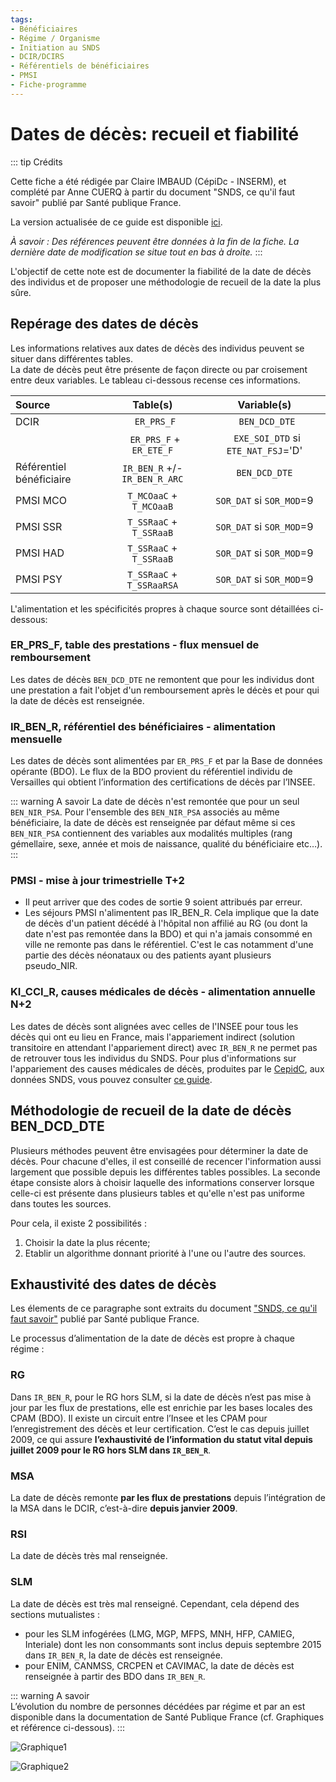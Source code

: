 ```yaml
---
tags:
- Bénéficiaires
- Régime / Organisme
- Initiation au SNDS
- DCIR/DCIRS
- Référentiels de bénéficiaires
- PMSI  
- Fiche-programme
---
```


# Dates de décès: recueil et fiabilité
<!-- SPDX-License-Identifier: MPL-2.0 -->

<TagLinks />

::: tip Crédits  

Cette fiche a été rédigée par Claire IMBAUD (CépiDc - INSERM), et complété par Anne CUERQ à partir du document "SNDS, ce qu'il faut savoir" publié par Santé publique France.  

La version actualisée de ce guide est disponible [ici](https://www.santepubliquefrance.fr/docs/guide-d-utilisation-du-systeme-national-des-donnees-de-sante).  

*À savoir : Des références peuvent être données à la fin de la fiche. La dernière date de modification se situe tout en bas à droite.*
:::

L'objectif de cette note est de documenter la fiabilité de la date de décès des individus et de proposer une méthodologie de recueil de la date la plus sûre.

## Repérage des dates de décès

Les informations relatives aux dates de décès des individus peuvent se situer dans différentes tables.  
La date de décès peut être présente de façon directe ou par croisement entre deux variables. Le tableau ci-dessous recense ces informations.  

|Source    |        Table(s)         |  Variable(s)    |
|:----------|:-------------------------:|:-----------------:|
|  DCIR    |      ` ER_PRS_F`          |` BEN_DCD_DTE`     |
|          | ` ER_PRS_F` + `ER_ETE_F`    |` EXE_SOI_DTD` si `ETE_NAT_FSJ`='D'  |
| Référentiel bénéficiaire | `IR_BEN_R` +/- `IR_BEN_R_ARC`  | `BEN_DCD_DTE`     |
| PMSI MCO | `T_MCOaaC` + ` T_MCOaaB`    | `SOR_DAT` si `SOR_MOD`=9|
| PMSI SSR | `T_SSRaaC` + ` T_SSRaaB`    | `SOR_DAT` si `SOR_MOD`=9|
| PMSI HAD | `T_SSRaaC` +  `T_SSRaaB`    | `SOR_DAT` si `SOR_MOD`=9|
| PMSI PSY | `T_SSRaaC` +  `T_SSRaaRSA`  | `SOR_DAT` si `SOR_MOD`=9|

L'alimentation et les spécificités propres à chaque source sont détaillées ci-dessous:

### ER_PRS_F, table des prestations - flux mensuel de remboursement

Les dates de décès `BEN_DCD_DTE` ne remontent que pour les individus dont une prestation a fait l'objet d'un remboursement après le décès et pour qui la date de décès est renseignée.

### IR_BEN_R, référentiel des bénéficiaires - alimentation mensuelle

Les dates de décès sont alimentées par `ER_PRS_F` et par la Base de données opérante (BDO). Le flux de la BDO provient du référentiel individu de Versailles qui obtient l’information des certifications de décès par l’INSEE.

::: warning A savoir
La date de décès n'est remontée que pour un seul `BEN_NIR_PSA`. Pour l'ensemble des `BEN_NIR_PSA` associés au même bénéficiaire, la date de décès est renseignée par défaut même si ces `BEN_NIR_PSA` contiennent des variables aux modalités multiples (rang gémellaire, sexe, année et mois de naissance, qualité du bénéficiaire etc…).
:::

### PMSI - mise à jour trimestrielle T+2

- Il peut arriver que des codes de sortie 9 soient attribués par erreur.
- Les séjours PMSI n'alimentent pas IR_BEN_R.
Cela implique que la date de décès d'un patient décédé à l'hôpital non affilié au RG (ou dont la date n'est pas remontée dans la BDO) et qui n'a jamais consommé en ville ne remonte pas dans le référentiel. C'est le cas notamment d'une partie des décès néonataux ou des patients ayant plusieurs pseudo_NIR.

### KI_CCI_R, causes médicales de décès - alimentation annuelle N+2

Les dates de décès sont alignées avec celles de l'INSEE pour tous les décès qui ont eu lieu en France, mais l'appariement indirect (solution transitoire en attendant l'appariement direct) avec `IR_BEN_R` ne permet pas de retrouver tous les individus du SNDS. 
Pour plus d'informations sur l'appariement des causes médicales de décès, produites par le [CepidC](https://www.cepidc.inserm.fr/), aux données SNDS, vous pouvez consulter [ce guide](https://documentation-snds.health-data-hub.fr/snds/formation_snds/documents_cnam/guide_cepidc/2-chap2causesdeces).


## Méthodologie de recueil de la date de décès BEN\_DCD\_DTE

Plusieurs méthodes peuvent être envisagées pour déterminer la date de décès. 
Pour chacune d'elles, il est conseillé de recencer l'information aussi largement que possible depuis les différentes tables possibles.
La seconde étape consiste alors à choisir laquelle des informations conserver lorsque celle-ci est présente dans plusieurs tables et qu'elle n'est pas uniforme dans toutes les sources.

Pour cela, il existe 2 possibilités :
1. Choisir la date la plus récente;
2. Etablir un algorithme donnant priorité à l'une ou l'autre des sources.

## Exhaustivité des dates de décès

Les élements de ce paragraphe sont extraits du document ["SNDS, ce qu'il faut savoir"](https://documentation-snds.health-data-hub.fr/ressources/Sante_publique_France.html) publié par Santé publique France. 

Le processus d’alimentation de la date de décès est propre à chaque régime :

### RG

Dans `IR_BEN_R`, pour le RG hors SLM, si la date de décès n’est pas mise à jour par les flux de prestations, elle est enrichie par les bases locales des CPAM (BDO). Il existe un circuit entre l’Insee et les CPAM pour l’enregistrement des décès et leur certification. C’est le cas depuis juillet 2009, ce qui assure **l’exhaustivité de l’information du statut vital depuis juillet 2009 pour le RG hors SLM dans `IR_BEN_R`**.

### MSA

La date de décès remonte **par les flux de prestations** depuis l’intégration de la MSA dans le DCIR, c’est-à-dire **depuis janvier 2009**.

### RSI

La date de décès très mal renseignée.

### SLM

La date de décès est très mal renseigné. Cependant, cela dépend des sections mutualistes : 
- pour les SLM infogérées (LMG, MGP, MFPS, MNH, HFP, CAMIEG, Interiale) dont les non consommants sont inclus depuis septembre 2015 dans `IR_BEN_R`, la date de décès est renseignée.
- pour ENIM, CANMSS, CRCPEN et CAVIMAC, la date de décès est renseignée à partir des BDO dans `IR_BEN_R`.

::: warning A savoir  
L’évolution du nombre de personnes décédées par régime et par an est disponible dans la documentation de Santé Publique France (cf. Graphiques et référence ci-dessous). 
:::

![Graphique1](/files/Sante_publique_France/Images_Guide-SNDS-SpF/graphique_1_spfguidesnds.png)  

![Graphique2](/files/Sante_publique_France/Images_Guide-SNDS-SpF/graphique_2_spfguidesnds.png)  


